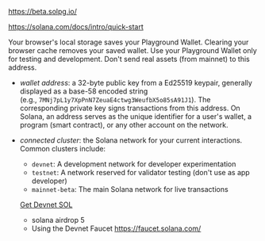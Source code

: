 https://beta.solpg.io/


https://solana.com/docs/intro/quick-start

Your browser's local storage saves your Playground Wallet. Clearing your browser cache removes your saved wallet. Use your Playground Wallet only for testing and development. Don't send real assets (from mainnet) to this address.


-   *wallet address*: a 32-byte public key from a Ed25519 keypair, generally displayed as a base-58 encoded string (e.g., `7MNj7pL1y7XpPnN7ZeuaE4ctwg3WeufbX5o85sA91J1`). The corresponding private key signs transactions from this address. On Solana, an address serves as the unique identifier for a user's wallet, a program (smart contract), or any other account on the network.
-   *connected cluster*: the Solana network for your current interactions. Common clusters include:
    -   `devnet`: A development network for developer experimentation
    -   `testnet`: A network reserved for validator testing (don't use as app developer)
    -   `mainnet-beta`: The main Solana network for live transactions


    [Get Devnet SOL](https://solana.com/docs/intro/quick-start#get-devnet-sol)

    - solana airdrop 5
    - Using the Devnet Faucet https://faucet.solana.com/